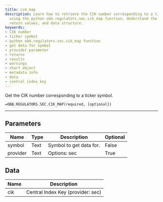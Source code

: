 ```yaml
---
title: cik_map
description: Learn how to retrieve the CIK number corresponding to a ticker symbol
  using the python obb.regulators.sec.cik_map function. Understand the available parameters,
  return values, and data structure.
keywords: 
- CIK number
- ticker symbol
- python obb.regulators.sec.cik_map function
- get data for symbol
- provider parameter
- returns
- results
- warnings
- chart object
- metadata info
- data
- central index key
---
```


<!-- markdownlint-disable MD041 -->

Get the CIK number corresponding to a ticker symbol.

```excel wordwrap
=OBB.REGULATORS.SEC.CIK_MAP(required, [optional])
```

---

## Parameters

| Name | Type | Description | Optional |
| ---- | ---- | ----------- | -------- |
| symbol | Text | Symbol to get data for. | False |
| provider | Text | Options: sec | True |

## Data

| Name | Description |
| ---- | ----------- |
| cik | Central Index Key (provider: sec) |
